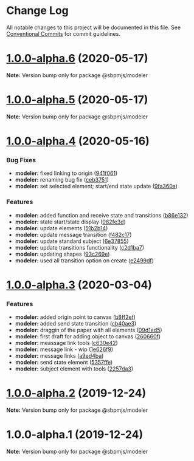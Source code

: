 # Change Log

All notable changes to this project will be documented in this file.
See [Conventional Commits](https://conventionalcommits.org) for commit guidelines.

# [1.0.0-alpha.6](https://github.com/mkolodiy/sbpmjs/compare/@sbpmjs/modeler@1.0.0-alpha.5...@sbpmjs/modeler@1.0.0-alpha.6) (2020-05-17)

**Note:** Version bump only for package @sbpmjs/modeler





# [1.0.0-alpha.5](https://github.com/mkolodiy/sbpmjs/compare/@sbpmjs/modeler@1.0.0-alpha.4...@sbpmjs/modeler@1.0.0-alpha.5) (2020-05-17)

**Note:** Version bump only for package @sbpmjs/modeler





# [1.0.0-alpha.4](https://github.com/mkolodiy/sbpmjs/compare/@sbpmjs/modeler@1.0.0-alpha.3...@sbpmjs/modeler@1.0.0-alpha.4) (2020-05-16)


### Bug Fixes

* **modeler:** fixed linking to origin ([941f061](https://github.com/mkolodiy/sbpmjs/commit/941f0619d450530cf938c873f34b6299a346a997))
* **modeler:** renaming bug fix ([ceb3751](https://github.com/mkolodiy/sbpmjs/commit/ceb37514d33db7b5fd2ab564dda81f072f2c0a9b))
* **modeler:** set selected element; start/end state update ([9fa360a](https://github.com/mkolodiy/sbpmjs/commit/9fa360aeafc090cb5d805345218cb2c69b134d1c))


### Features

* **modeler:** added function and receive state and transitions ([b86e132](https://github.com/mkolodiy/sbpmjs/commit/b86e1322fa814667f8e11f392a43587e4f699a98))
* **modeler:** state start/state display ([082fe3d](https://github.com/mkolodiy/sbpmjs/commit/082fe3deecb16838cddc5b9b085cb630a6976aba))
* **modeler:** update elements ([51b2b14](https://github.com/mkolodiy/sbpmjs/commit/51b2b1464f61af72881f94d81c3cec2ad105d9ca))
* **modeler:** update message transition ([f482c17](https://github.com/mkolodiy/sbpmjs/commit/f482c17e6837766133492f268842c59be76b658f))
* **modeler:** update standard subject ([6e37855](https://github.com/mkolodiy/sbpmjs/commit/6e3785557536cd41e978363714444d8f447b105f))
* **modeler:** update transitions functionality ([c2d1ba7](https://github.com/mkolodiy/sbpmjs/commit/c2d1ba7939f01d408f4d6fe1870cba5e37b7e4ee))
* **modeler:** updating shapes ([93c269e](https://github.com/mkolodiy/sbpmjs/commit/93c269e2eb706212c4d4a5fb12137de7212b21f5))
* **modeler:** used all transition option on create ([e2499df](https://github.com/mkolodiy/sbpmjs/commit/e2499dfb584195d1594e3b036d78b1eca30b732e))





# [1.0.0-alpha.3](https://github.com/mkolodiy/sbpmjs/compare/@sbpmjs/modeler@1.0.0-alpha.2...@sbpmjs/modeler@1.0.0-alpha.3) (2020-03-04)


### Features

* **modeler:** added origin point to canvas ([b8ff2ef](https://github.com/mkolodiy/sbpmjs/commit/b8ff2ef7b388f713cae6759063448970dcf7f633))
* **modeler:** added send state transition ([cb40ae3](https://github.com/mkolodiy/sbpmjs/commit/cb40ae3620ad5006c004a927f6b95d4928221d9c))
* **modeler:** draggin of the paper with all elements ([09d1ed5](https://github.com/mkolodiy/sbpmjs/commit/09d1ed5681b086706ec57875868ada99161db43f))
* **modeler:** first draft for adding object to canvas ([260660f](https://github.com/mkolodiy/sbpmjs/commit/260660f8ad5528953d3471c63dbc757fc5c281fb))
* **modeler:** meassage link tools ([c630e42](https://github.com/mkolodiy/sbpmjs/commit/c630e42ad2d68026b81a2c6ae65bdd45f64cef4e))
* **modeler:** message link - wip ([1e626f9](https://github.com/mkolodiy/sbpmjs/commit/1e626f99e4e1b16a93d03275ee3a4fe030b6fd6a))
* **modeler:** message links ([a9ed4ba](https://github.com/mkolodiy/sbpmjs/commit/a9ed4ba004185a7735fd45bb12d6e83d3ce95624))
* **modeler:** send state element ([5357ffe](https://github.com/mkolodiy/sbpmjs/commit/5357ffeccbd719c973fb5d56356f9ee221299137))
* **modeler:** subject element with tools ([2257da3](https://github.com/mkolodiy/sbpmjs/commit/2257da3145eb8b964c0f78d49c9defe14ad2048e))





# [1.0.0-alpha.2](https://github.com/mkolodiy/sbpmjs/compare/@sbpmjs/modeler@1.0.0-alpha.1...@sbpmjs/modeler@1.0.0-alpha.2) (2019-12-24)

**Note:** Version bump only for package @sbpmjs/modeler





# 1.0.0-alpha.1 (2019-12-24)

**Note:** Version bump only for package @sbpmjs/modeler
